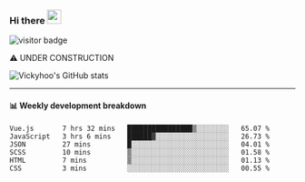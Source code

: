 ### Hi there <a href="https://www.gautamkrishnar.com/"><img src="https://media.giphy.com/media/hvRJCLFzcasrR4ia7z/giphy.gif" width="25px"></a>

![visitor badge](https://visitor-badge.glitch.me/badge?page_id=vickyhoo.vickyhoo&left_color=black&right_color=cornflowerblue)

⚠️ UNDER CONSTRUCTION

![Vickyhoo's GitHub stats](https://github-readme-stats.vercel.app/api?username=vickyhoo&theme=react&show_icons=true&count_private=true)

---

#### :bar_chart: Weekly development breakdown

<!--START_SECTION:waka-->

```text
Vue.js       7 hrs 32 mins   ████████████████▒░░░░░░░░   65.07 %
JavaScript   3 hrs 6 mins    ██████▓░░░░░░░░░░░░░░░░░░   26.73 %
JSON         27 mins         █░░░░░░░░░░░░░░░░░░░░░░░░   04.01 %
SCSS         10 mins         ▒░░░░░░░░░░░░░░░░░░░░░░░░   01.58 %
HTML         7 mins          ▒░░░░░░░░░░░░░░░░░░░░░░░░   01.13 %
CSS          3 mins          ░░░░░░░░░░░░░░░░░░░░░░░░░   00.55 %
```

<!--END_SECTION:waka-->


<!--
**vickyhoo/vickyhoo** is a ✨ _special_ ✨ repository because its `README.md` (this file) appears on your GitHub profile.

Here are some ideas to get you started:

- 🔭 I’m currently working on ...
- 🌱 I’m currently learning ...
- 👯 I’m looking to collaborate on ...
- 🤔 I’m looking for help with ...
- 💬 Ask me about ...
- 📫 How to reach me: ...
- 😄 Pronouns: ...
- ⚡ Fun fact: ...
-->
